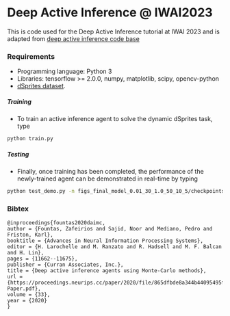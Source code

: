 # Deep Active Inference @ IWAI2023

This is code used for the Deep Active Inference tutorial at IWAI 2023 and is adapted from [deep active inference code base](https://github.com/zfountas/deep-active-inference-mc)

### Requirements
* Programming language: Python 3
* Libraries: tensorflow >= 2.0.0, numpy, matplotlib, scipy, opencv-python
* [dSprites dataset](https://github.com/deepmind/dsprites-dataset/raw/master/dsprites_ndarray_co1sh3sc6or40x32y32_64x64.npz).


##### Training
* To train an active inference agent to solve the dynamic dSprites task, type
```bash
python train.py
```

##### Testing
* Finally, once training has been completed, the performance of the newly-trained agent can be demonstrated in real-time by typing
```bash
python test_demo.py -n figs_final_model_0.01_30_1.0_50_10_5/checkpoints/ -m
```

### Bibtex
  ```
@inproceedings{fountas2020daimc,
 author = {Fountas, Zafeirios and Sajid, Noor and Mediano, Pedro and Friston, Karl},
 booktitle = {Advances in Neural Information Processing Systems},
 editor = {H. Larochelle and M. Ranzato and R. Hadsell and M. F. Balcan and H. Lin},
 pages = {11662--11675},
 publisher = {Curran Associates, Inc.},
 title = {Deep active inference agents using Monte-Carlo methods},
 url = {https://proceedings.neurips.cc/paper/2020/file/865dfbde8a344b44095495f3591f7407-Paper.pdf},
 volume = {33},
 year = {2020}
}
  ```
